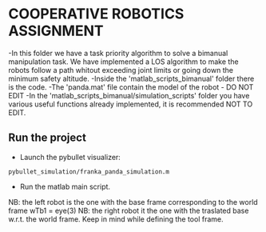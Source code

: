 COOPERATIVE ROBOTICS ASSIGNMENT
===============================

-In this folder we have a task priority algorithm to solve a bimanual manipulation task. We have implemented a LOS algorithm to make the robots follow a path whitout exceeding joint limits or going down the minimum safety altitude. 
-Inside the 'matlab_scripts_bimanual' folder there is the code. 
-The 'panda.mat' file contain the model of the robot - DO NOT EDIT
-In the 'matlab_scripts_bimanual/simulation_scripts' folder you have various useful functions already implemented, it is recommended NOT TO EDIT.

## Run the project

- Launch the pybullet visualizer:
```
pybullet_simulation/franka_panda_simulation.m
```
- Run the matlab main script.

NB: the left robot is the one with the base frame corresponding to the world frame wTb1 = eye(3)
NB: the right robot it the one with the traslated base w.r.t. the world frame. Keep in mind while defining the tool frame. 
